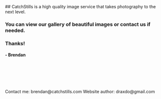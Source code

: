 <title>CatchStills</title>
## CatchStills is a high quality image service that takes photography to the next level.

### You can view our gallery of beautiful images or contact us if needed.

### Thanks!

#### - Brendan

<br>
<br>
<br>
<br>
<br>
Contact me: brendan@catchstills.com
Website author: draxdo@gmail.com
<br>
<br>
<br>
<br>
<br>